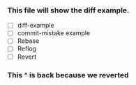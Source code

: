### This file will show the diff example.

- [ ] diff-example
- [ ] commit-mistake example
- [ ] Rebase
- [ ] Reflog
- [ ] Revert

### This ^ is back because we reverted
